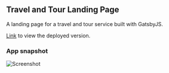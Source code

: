 ## Travel and Tour Landing Page

A landing page for a travel and tour service built with GatsbyJS.

[Link](https://react-travel.netlify.app/) to view the deployed version.

### App snapshot

![Screenshot](https://github.com/OrekuD/gatsby-travels-and-tours-landing-page/blob/master/src/assets/screenshot/screenshot.png)
